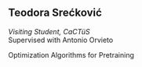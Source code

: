 ## Teodora Srećković

*Visiting Student, CaCTüS*\
Supervised with Antonio Orvieto

Optimization Algorithms for Pretraining
